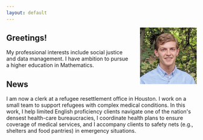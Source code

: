 ```yaml
---
layout: default
---
```


<img src="images/portrait-5-20-17.jpg" style="float: right; margin: 0px 0px 23px 23px" height="150" width="150" >

<h2> Greetings! </h2>
<p> My professional interests include social justice and data management. I have ambition to pursue a higher education in Mathematics.</p>

<h2> News </h2>

<p> I am now a clerk at a refugee resettlement office in Houston. I work on a small team to support refugees with complex medical conditions. In this work, I help limited English proficiency clients navigate one of the nation's densest health-care bureaucracies, I coordinate health plans to ensure coverage of medical services, and I accompany clients to safety nets (e.g., shelters and food pantries) in emergency situations. </p>
